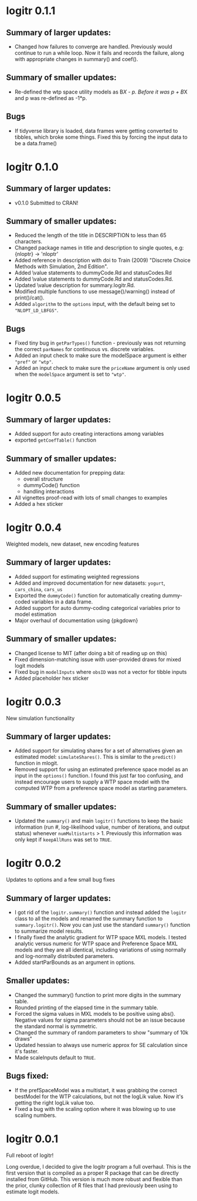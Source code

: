 # logitr 0.1.1

## Summary of larger updates:

- Changed how failures to converge are handled. Previously would continue to run a while loop. Now it fails and records the failure, along with appropriate changes in summary() and coef().

## Summary of smaller updates:

- Re-defined the wtp space utility models as B*X - p. Before it was p + B*X and p was re-defined as -1*p.

## Bugs

- If tidyverse library is loaded, data frames were getting converted to tibbles, which broke some things. Fixed this by forcing the input data to be a data.frame()

# logitr 0.1.0

## Summary of larger updates:

* v0.1.0 Submitted to CRAN!

## Summary of smaller updates:

* Reduced the length of the title in DESCRIPTION to less than 65 characters.
* Changed package names in title and description to single quotes, e.g:  {nloptr} -> 'nloptr'
* Added reference in description with doi to Train (2009) "Discrete Choice Methods with Simulation, 2nd Edition".
* Added \value statements to dummyCode.Rd and statusCodes.Rd
* Added \value statements to dummyCode.Rd and statusCodes.Rd.
* Updated \value description for summary.logitr.Rd.
* Modified multiple functions to use message()/warning() instead of print()/cat().
* Added `algorithm` to the `options` input, with the default being set to `"NLOPT_LD_LBFGS"`.

## Bugs

* Fixed tiny bug in `getParTypes()` function - previously was not returning the correct `parNames` for continuous vs. discrete variables.
* Added an input check to make sure the modelSpace argument is either `"pref"` or `"wtp"`.
* Added an input check to make sure the `priceName` argument is only used when the `modelSpace` argument is set to `"wtp"`.



# logitr 0.0.5

## Summary of larger updates:

- Added support for auto creating interactions among variables
- exported `getCoefTable()` function

## Summary of smaller updates:

- Added new documentation for prepping data:
    - overall structure
    - dummyCode() function
    - handling interactions
- All vignettes proof-read with lots of small changes to examples
- Added a hex sticker



# logitr 0.0.4

Weighted models, new dataset, new encoding features

## Summary of larger updates:

- Added support for estimating weighted regressions
- Added and improved documentation for new datasets: `yogurt`, `cars_china`, `cars_us`
- Exported the `dummyCode()` function for automatically creating dummy-coded variables in a data frame.
- Added support for auto dummy-coding categorical variables prior to model estimation
- Major overhaul of documentation using {pkgdown}

## Summary of smaller updates:

- Changed license to MIT (after doing a bit of reading up on this)
- Fixed dimension-matching issue with user-provided draws for mixed logit models
- Fixed bug in `modelInputs` where `obsID` was not a vector for tibble inputs
- Added placeholder hex sticker



# logitr 0.0.3

New simulation functionality

## Summary of larger updates:

- Added support for simulating shares for a set of alternatives given an estimated model: `simulateShares()`. This is similar to the `predict()` function in mlogit.
- Removed support for using an estimated preference space model as an input in the `options()` function. I found this just far too confusing, and instead encourage users to supply a WTP space model with the computed WTP from a preference space model as starting parameters.

## Summary of smaller updates:

- Updated the `summary()` and main `logitr()` functions to keep the basic information (run #, log-likelihood value, number of iterations, and output status) whenever `numMultistarts` > 1.  Previously this information was only kept if `keepAllRuns` was set to `TRUE`.



# logitr 0.0.2

Updates to options and a few small bug fixes

## Summary of larger updates:

- I got rid of the `logitr.summary()` function and instead added the `logitr` class to all the models and renamed the summary function to `summary.logitr()`. Now you can just use the standard `summary()` function to summarize model results.
- I finally fixed the analytic gradient for WTP space MXL models. I tested analytic versus numeric for WTP space and Preference Space MXL models and they are all identical, including variations of using normally and log-normally distributed parameters.
- Added startParBounds as an argument in options.

## Smaller updates:

- Changed the summary() function to print more digits in the
summary table.
- Rounded printing of the elapsed time in the summary table.
- Forced the sigma values in MXL models to be positive using abs(). Negative values for sigma parameters should not be an issue because the standard normal is symmetric.
- Changed the summary of random parameters to show "summary of 10k draws"
- Updated hessian to always use numeric approx for SE calculation since it's faster.
- Made scaleInputs default to `TRUE`.

## Bugs fixed:

- If the prefSpaceModel was a multistart, it was grabbing the correct
bestModel for the WTP calculations, but not the logLik value. Now it's
getting the right logLik value too.
- Fixed a bug with the scaling option where it was blowing up to use scaling numbers.



# logitr 0.0.1

Full reboot of logitr!

Long overdue, I decided to give the logitr program a full overhaul. This is the first version that is compiled as a proper R package that can be directly installed from GitHub. This version is much more robust and flexible than the prior, clunky collection of R files that I had previously been using to estimate logit models.
